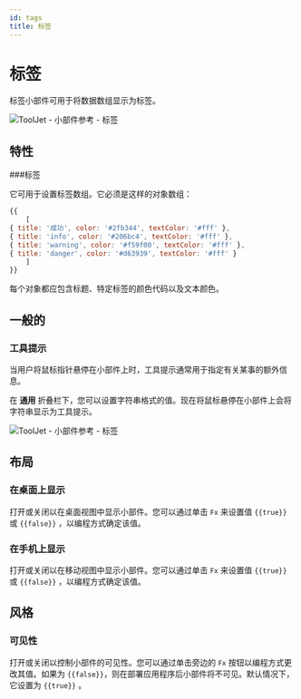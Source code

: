 ```yaml
---
id: tags
title: 标签
---
```

# 标签

标签小部件可用于将数据数组显示为标签。

<div style={{textAlign: 'center'}}>

<img className="screenshot-full" src="/img/widgets/tags/tags.png" alt="ToolJet - 小部件参考 - 标签" />

</div>

## 特性

###标签

它可用于设置标签数组。它必须是这样的对象数组：

```js
{{
    [
{ title: '成功', color: '#2fb344', textColor: '#fff' },
{ title: 'info', color: '#206bc4', textColor: '#fff' },
{ title: 'warning', color: '#f59f00', textColor: '#fff' },
{ title: 'danger', color: '#d63939', textColor: '#fff' }
    ]
}}
```

每个对象都应包含标题、特定标签的颜色代码以及文本颜色。

## 一般的
### 工具提示

当用户将鼠标指针悬停在小部件上时，工具提示通常用于指定有关某事的额外信息。

在 **通用** 折叠栏下，您可以设置字符串格式的值。现在将鼠标悬停在小部件上会将字符串显示为工具提示。

<div style={{textAlign: 'center'}}>

<img className="screenshot-full" src="/img/tooltip.png" alt="ToolJet - 小部件参考 - 标签" />

</div>

## 布局

### 在桌面上显示

打开或关闭以在桌面视图中显示小部件。您可以通过单击 `Fx` 来设置值 `{{true}}` 或 `{{false}}` ，以编程方式确定该值。
### 在手机上显示

打开或关闭以在移动视图中显示小部件。您可以通过单击 `Fx` 来设置值 `{{true}}` 或 `{{false}}` ，以编程方式确定该值。

## 风格

### 可见性

打开或关闭以控制小部件的可见性。您可以通过单击旁边的 `Fx` 按钮以编程方式更改其值。如果为 `{{false}}`，则在部署应用程序后小部件将不可见。默认情况下，它设置为 `{{true}}` 。